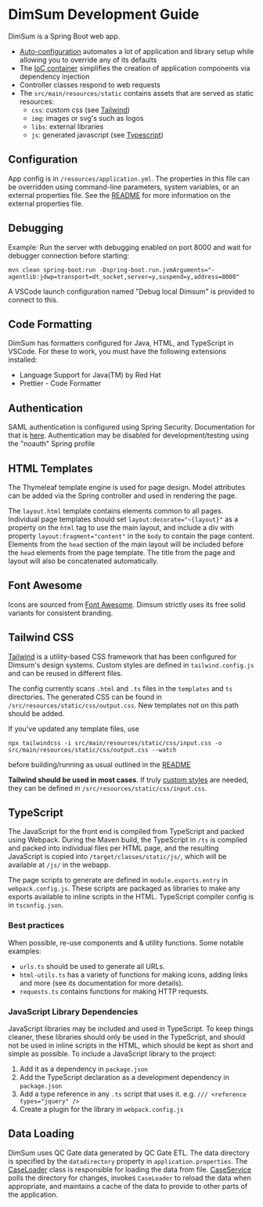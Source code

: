 # DimSum Development Guide

DimSum is a Spring Boot web app.

- [Auto-configuration](https://docs.spring.io/spring-boot/docs/2.0.x/reference/html/using-boot-auto-configuration.html)
  automates a lot of application and library setup while allowing you to override any of its
  defaults
- The [IoC container](https://docs.spring.io/spring-framework/docs/current/reference/html/core.html#beans)
  simplifies the creation of application components via dependency injection
- Controller classes respond to web requests
- The `src/main/resources/static` contains assets that are served as static resources:
  - `css`: custom css (see [Tailwind](#tailwind-css))
  - `img`: images or svg's such as logos
  - `libs`: external libraries
  - `js`: generated javascript (see [Typescript](#typescript))

## Configuration

App config is in `/resources/application.yml`. The properties in this file can be overridden
using command-line parameters, system variables, or an external properties file. See the
[README](/README.md) for more information on the external properties file.

## Debugging

Example: Run the server with debugging enabled on port 8000 and wait for debugger connection before
starting:

```
mvn clean spring-boot:run -Dspring-boot.run.jvmArguments="-agentlib:jdwp=transport=dt_socket,server=y,suspend=y,address=8000"
```

A VSCode launch configuration named "Debug local Dimsum" is provided to connect to this.

## Code Formatting

DimSum has formatters configured for Java, HTML, and TypeScript in VSCode. For these to work, you
must have the following extensions installed:

- Language Support for Java(TM) by Red Hat
- Prettier - Code Formatter

## Authentication

SAML authentication is configured using Spring Security. Documentation for that is
[here](https://docs.spring.io/spring-security/reference/servlet/saml2/index.html). Authentication
may be disabled for development/testing using the "noauth" Spring profile

## HTML Templates

The Thymeleaf template engine is used for page design. Model attributes can be added via the Spring
controller and used in rendering the page.

The `layout.html` template contains elements common to all pages. Individual page templates should
set `layout:decorate="~{layout}"` as a property on the `html` tag to use the main layout, and
include a div with property `layout:fragment="content"` in the `body` to contain the page content.
Elements from the `head` section of the main layout will be included before the `head` elements
from the page template. The title from the page and layout will also be concatenated automatically.

## Font Awesome

Icons are sourced from [Font Awesome](https://fontawesome.com/). Dimsum strictly uses its free solid variants for consistent branding.

## Tailwind CSS

[Tailwind](https://tailwindcss.com) is a utility-based CSS framework that has been configured for Dimsum's design systems. Custom styles are defined in `tailwind.config.js` and can be reused in different files.

The config currently scans `.html` and `.ts` files in the `templates` and `ts` directories. The generated CSS can be found in `/src/resources/static/css/output.css`. New templates not on this path should be added.

If you've updated any template files, use

`npx tailwindcss -i src/main/resources/static/css/input.css -o src/main/resources/static/css/output.css --watch`

before building/running as usual outlined in the [README](/README.md)

**Tailwind should be used in most cases**. If truly [custom styles](https://tailwindcss.com/docs/adding-custom-styles)
are needed, they can be defined in `/src/resources/static/css/input.css`.

## TypeScript

The JavaScript for the front end is compiled from TypeScript and packed using Webpack. During the
Maven build, the TypeScript in `/ts` is compiled and packed into individual files per HTML page,
and the resulting JavaScript is copied into `/target/classes/static/js/`, which will be available
at `/js/` in the webapp.

The page scripts to generate are defined in `module.exports.entry` in `webpack.config.js`. These
scripts are packaged as libraries to make any exports available to inline scripts in the HTML.
TypeScript compiler config is in `tsconfig.json`.

### Best practices

When possible, re-use components and & utility functions. Some notable examples:

- `urls.ts` should be used to generate all URLs.
- `html-utils.ts` has a variety of functions for making icons, adding links and more (see its documentation for more details).
- `requests.ts` contains functions for making HTTP requests.

### JavaScript Library Dependencies

JavaScript libraries may be included and used in TypeScript. To keep things cleaner, these
libraries should only be used in the TypeScript, and should not be used in inline scripts in the
HTML, which should be kept as short and simple as possible. To include a JavaScript library to the
project:

1. Add it as a dependency in `package.json`
2. Add the TypeScript declaration as a development dependency in `package.json`
3. Add a type reference in any `.ts` script that uses it. e.g. `/// <reference types="jquery" />`
4. Create a plugin for the library in `webpack.config.js`

## Data Loading

DimSum uses QC Gate data generated by QC Gate ETL. The data directory is specified by the
`datadirectory` property in `application.properties`. The
[CaseLoader](src/main/java/ca/on/oicr/dimsum/CaseLoader.java) class is responsible for loading the
data from file. [CaseService](src/main/java/ca/on/oicr/dimsum/service/CaseService.java) polls the
directory for changes, invokes `CaseLoader` to reload the data when appropriate, and maintains a
cache of the data to provide to other parts of the application.

